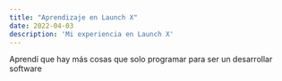 ```yaml
---
title: "Aprendizaje en Launch X"
date: 2022-04-03
description: 'Mi experiencia en Launch X'
---
```


Aprendí que hay más cosas que solo programar para ser un desarrollar software
